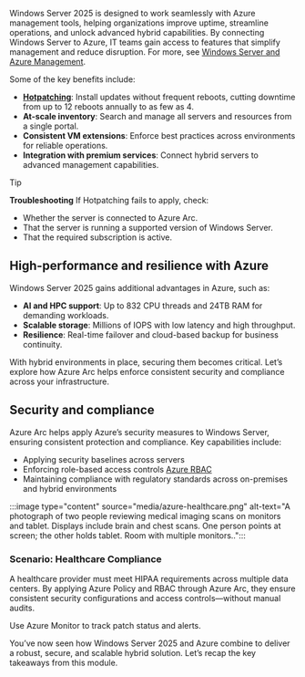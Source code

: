 Windows Server 2025 is designed to work seamlessly with Azure management tools, helping organizations improve uptime, streamline operations, and unlock advanced hybrid capabilities. By connecting Windows Server to Azure, IT teams gain access to features that simplify management and reduce disruption. For more, see [Windows Server and Azure Management](https://learn.microsoft.com/en-us/windows-server/administration/azure).

Some of the key benefits include:

- **[Hotpatching](https://learn.microsoft.com/en-us/windows-server/get-started/hotpatch)**: Install updates without frequent reboots, cutting downtime from up to 12 reboots annually to as few as 4.
- **At-scale inventory**: Search and manage all servers and resources from a single portal.
- **Consistent VM extensions**: Enforce best practices across environments for reliable operations.
- **Integration with premium services**: Connect hybrid servers to advanced management capabilities.

> [!TIP]
> **Troubleshooting**
> If Hotpatching fails to apply, check:
> - Whether the server is connected to Azure Arc.
> - That the server is running a supported version of Windows Server.
> - That the required subscription is active.

## High-performance and resilience with Azure

Windows Server 2025 gains additional advantages in Azure, such as:
- **AI and HPC support**: Up to 832 CPU threads and 24TB RAM for demanding workloads.
- **Scalable storage**: Millions of IOPS with low latency and high throughput.
- **Resilience**: Real-time failover and cloud-based backup for business continuity.
 
With hybrid environments in place, securing them becomes critical. Let’s explore how Azure Arc helps enforce consistent security and compliance across your infrastructure.

## Security and compliance

Azure Arc helps apply Azure’s security measures to Windows Server, ensuring consistent protection and compliance. Key capabilities include:

- Applying security baselines across servers
- Enforcing role-based access controls [Azure RBAC](https://learn.microsoft.com/en-us/azure/role-based-access-control/overview)
- Maintaining compliance with regulatory standards across on-premises and hybrid environments

:::image type="content" source="media/azure-healthcare.png" alt-text="A photograph of two people reviewing medical imaging scans on monitors and tablet. Displays include brain and chest scans. One person points at screen; the other holds tablet. Room with multiple monitors..":::

### Scenario: Healthcare Compliance

A healthcare provider must meet HIPAA requirements across multiple data centers. By applying Azure Policy and RBAC through Azure Arc, they ensure consistent security configurations and access controls—without manual audits.

Use Azure Monitor to track patch status and alerts. 

You’ve now seen how Windows Server 2025 and Azure combine to deliver a robust, secure, and scalable hybrid solution. Let’s recap the key takeaways from this module.